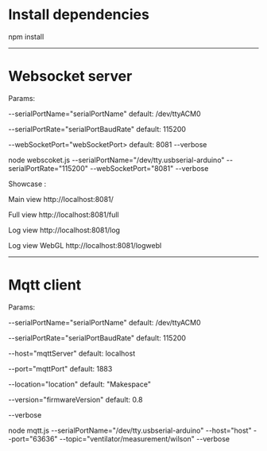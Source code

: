 # Install dependencies
npm install

---
# Websocket server
Params:

--serialPortName="serialPortName"     default: /dev/ttyACM0

--serialPortRate="serialPortBaudRate" default: 115200

--webSocketPort="webSocketPort>       default: 8081
--verbose


node webscoket.js --serialPortName="/dev/tty.usbserial-arduino"  --serialPortRate="115200" --webSocketPort="8081" --verbose

Showcase :

Main view      http://localhost:8081/

Full view      http://localhost:8081/full

Log view       http://localhost:8081/log

Log view WebGL http://localhost:8081/logwebl

---

# Mqtt client
Params:

--serialPortName="serialPortName"     default: /dev/ttyACM0

--serialPortRate="serialPortBaudRate" default: 115200

--host="mqttServer"                   default: localhost

--port="mqttPort"                     default: 1883

--location="location"                 default: "Makespace"

--version="firmwareVersion"           default: 0.8

--verbose 


node mqtt.js   --serialPortName="/dev/tty.usbserial-arduino" --host="host" --port="63636" --topic="ventilator/measurement/wilson" --verbose
